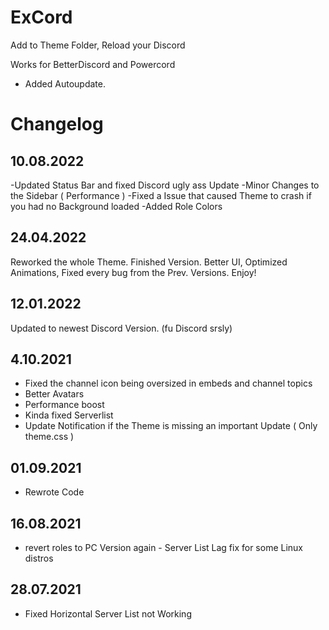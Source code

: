 # ExCord
Add to Theme Folder, Reload your Discord

Works for BetterDiscord and Powercord

- Added Autoupdate. 

# Changelog
##  10.08.2022

-Updated Status Bar and fixed Discord ugly ass Update 
-Minor Changes to the Sidebar ( Performance )
-Fixed a Issue that caused Theme to crash if you had no Background loaded 
-Added Role Colors

##  24.04.2022

Reworked the whole Theme. Finished Version.
Better UI, Optimized Animations, Fixed every bug from the Prev. Versions.
Enjoy!

##  12.01.2022

Updated to newest Discord Version. (fu Discord srsly)


##  4.10.2021

- Fixed the channel icon being oversized in embeds and channel topics
- Better Avatars
- Performance boost
- Kinda fixed Serverlist
- Update Notification if the Theme is missing an important Update ( Only theme.css )

## 01.09.2021 
 - Rewrote Code

## 16.08.2021 
 - revert roles to PC Version again - Server List Lag fix for some Linux distros

## 28.07.2021 

 - Fixed Horizontal Server List not Working



